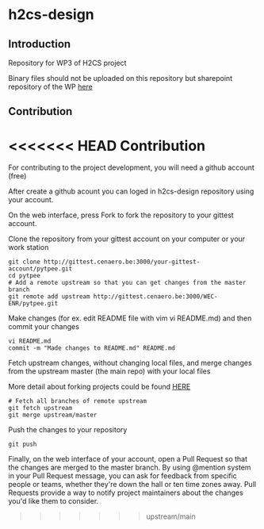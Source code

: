 # h2cs-design

## Introduction
Repository for WP3 of H2CS project

Binary files should not be uploaded on this repository but sharepoint repository of the WP [here](https://msclefscrl.sharepoint.com/Shared%20Documents/Forms/AllItems.aspx?originalPath=aHR0cHM6Ly9tc2NsZWZzY3JsLnNoYXJlcG9pbnQuY29tLzpmOi9nL0VxREZGYlVJZGVGQnBocm9JMEpFWU1vQkNwaVJCbFNDLUZ3WFFRc1I0VXEweXc%5FcnRpbWU9RHdKb1J1bkkyRWc&viewid=9e8eb8d5%2Dce9f%2D4554%2Da177%2Dea7167642b8d&id=%2FShared%20Documents%2FProjets%20de%20recherche%2FH2%20CoopStorage%20%2D%20MICall19%2F6%2E%20WP%2FWP3%20%2D%20Sizing%20tool)

## Contribution

<<<<<<< HEAD
Contribution
=======
For contributing to the project development, you will need a github account (free)

After create a github acount you can loged in h2cs-design repository using your account.

On the web interface, press Fork to fork the repository to your gittest account.

Clone the repository from your gittest account on your computer or your work station

```
git clone http://gittest.cenaero.be:3000/your-gittest-account/pytpee.git
cd pytpee
# Add a remote upstream so that you can get changes from the master branch
git remote add upstream http://gittest.cenaero.be:3000/WEC-ENR/pytpee.git
```

Make changes (for ex. edit README file with vim vi README.md) and then commit your changes

```
vi README.md
commit -m "Made changes to README.md" README.md
```

Fetch upstream changes, without changing local files, and merge changes from the upstream master (the main repo) with your local files

More detail about forking projects could be found [HERE](https://guides.github.com/activities/forking/)

```
# Fetch all branches of remote upstream
git fetch upstream
git merge upstream/master
```

Push the changes to your repository

```
git push
```

Finally, on the web interface of your account, open a Pull Request so that the changes are merged to the master branch. By using @mention system in your Pull Request message, you can ask for feedback from specific people or teams, whether they're down the hall or ten time zones away. Pull Requests provide a way to notify project maintainers about the changes you'd like them to consider.
>>>>>>> upstream/main
